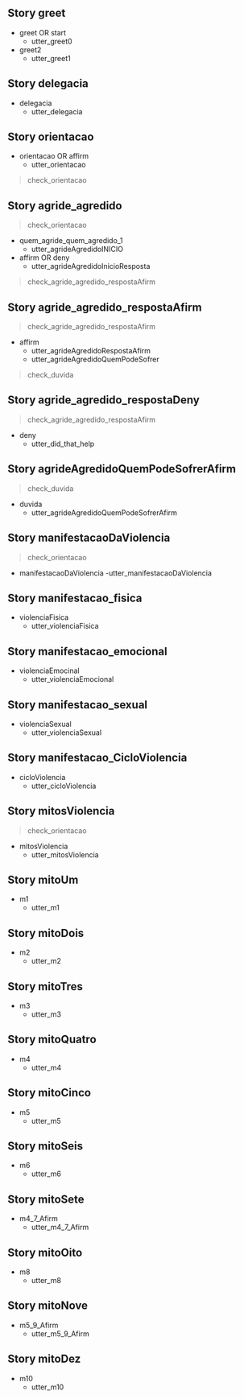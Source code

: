 ## Story greet
* greet OR start
    - utter_greet0
* greet2
    - utter_greet1

## Story delegacia
* delegacia
    - utter_delegacia
## Story orientacao
* orientacao OR affirm
    - utter_orientacao
>check_orientacao
## Story agride_agredido
>check_orientacao
* quem_agride_quem_agredido_1
    - utter_agrideAgredidoINICIO
* affirm OR deny
    - utter_agrideAgredidoInicioResposta
>check_agride_agredido_respostaAfirm
## Story agride_agredido_respostaAfirm
>check_agride_agredido_respostaAfirm
* affirm
    - utter_agrideAgredidoRespostaAfirm
    - utter_agrideAgredidoQuemPodeSofrer
>check_duvida
## Story agride_agredido_respostaDeny
>check_agride_agredido_respostaAfirm
* deny
    - utter_did_that_help
## Story agrideAgredidoQuemPodeSofrerAfirm
>check_duvida
* duvida
    - utter_agrideAgredidoQuemPodeSofrerAfirm
## Story manifestacaoDaViolencia
>check_orientacao
* manifestacaoDaViolencia
    -utter_manifestacaoDaViolencia

## Story manifestacao_fisica
* violenciaFisica
    - utter_violenciaFisica
## Story manifestacao_emocional
* violenciaEmocinal
    - utter_violenciaEmocional
## Story manifestacao_sexual
* violenciaSexual
    - utter_violenciaSexual
## Story manifestacao_CicloViolencia
* cicloViolencia
    - utter_cicloViolencia
## Story mitosViolencia
>check_orientacao
* mitosViolencia
    - utter_mitosViolencia
## Story mitoUm
* m1
    - utter_m1
## Story mitoDois
* m2
    - utter_m2
## Story mitoTres
* m3
    - utter_m3
## Story mitoQuatro
* m4
    - utter_m4
## Story mitoCinco
* m5
    - utter_m5
## Story mitoSeis
* m6
    - utter_m6
## Story mitoSete
* m4_7_Afirm
    - utter_m4_7_Afirm
## Story mitoOito
* m8
    - utter_m8
## Story mitoNove
* m5_9_Afirm
    - utter_m5_9_Afirm
## Story mitoDez
* m10
    - utter_m10